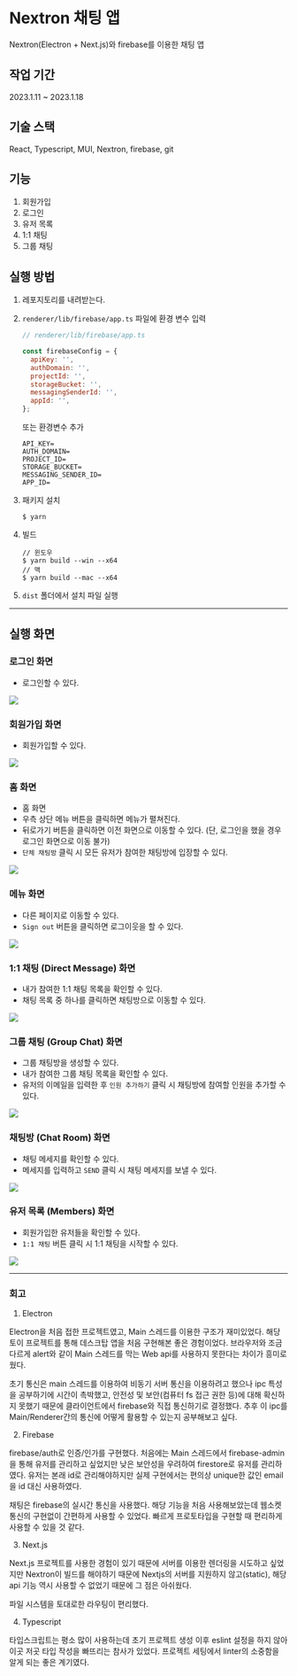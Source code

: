 # Nextron 채팅 앱

Nextron(Electron + Next.js)와 firebase를 이용한 채팅 앱

## 작업 기간

2023.1.11 ~ 2023.1.18

## 기술 스택

React, Typescript, MUI, Nextron, firebase, git

## 기능

1. 회원가입
2. 로그인
3. 유저 목록
4. 1:1 채팅
5. 그룹 채팅

## 실행 방법

1. 레포지토리를 내려받는다.
2. `renderer/lib/firebase/app.ts` 파일에 환경 변수 입력

   ```js
   // renderer/lib/firebase/app.ts

   const firebaseConfig = {
     apiKey: '',
     authDomain: '',
     projectId: '',
     storageBucket: '',
     messagingSenderId: '',
     appId: '',
   };
   ```

   또는 환경변수 추가

   ```
   API_KEY=
   AUTH_DOMAIN=
   PROJECT_ID=
   STORAGE_BUCKET=
   MESSAGING_SENDER_ID=
   APP_ID=
   ```

3. 패키지 설치

   ```
   $ yarn
   ```

4. 빌드

   ```
   // 윈도우
   $ yarn build --win --x64
   // 맥
   $ yarn build --mac --x64

   ```

5. `dist` 폴더에서 설치 파일 실행

---

## 실행 화면

### 로그인 화면

- 로그인할 수 있다.

<img src='resources/login.png' />

### 회원가입 화면

- 회원가입할 수 있다.

<img src='resources/signup.png' />

### 홈 화면

- 홈 화면
- 우측 상단 메뉴 버튼을 클릭하면 메뉴가 펼쳐진다.
- 뒤로가기 버튼을 클릭하면 이전 화면으로 이동할 수 있다. (단, 로그인을 했을 경우 로그인 화면으로 이동 불가)
- `단체 채팅방` 클릭 시 모든 유저가 참여한 채팅방에 입장할 수 있다.

<img src='resources/home.png' />

### 메뉴 화면

- 다른 페이지로 이동할 수 있다.
- `Sign out` 버튼을 클릭하면 로그이웃을 할 수 있다.

<img src='resources/drawer.png' />

### 1:1 채팅 (Direct Message) 화면

- 내가 참여한 1:1 채팅 목록을 확인할 수 있다.
- 채팅 목록 중 하나를 클릭하면 채팅방으로 이동할 수 있다.

<img src='resources/dm.png' />

### 그룹 채팅 (Group Chat) 화면

- 그룹 채팅방을 생성할 수 있다.
- 내가 참여한 그룹 채팅 목록을 확인할 수 있다.
- 유저의 이메일을 입력한 후 `인원 추가하기` 클릭 시 채팅방에 참여할 인원을 추가할 수 있다.

<img src='resources/group-chat.png' />

### 채팅방 (Chat Room) 화면

- 채팅 메세지를 확인할 수 있다.
- 메세지를 입력하고 `SEND` 클릭 시 채팅 메세지를 보낼 수 있다.

<img src='resources/chatroom.png' />

### 유저 목록 (Members) 화면

- 회원가입한 유저들을 확인할 수 있다.
- `1:1 채팅` 버튼 클릭 시 1:1 채팅을 시작할 수 있다.

<img src='resources/users.png' />

---

### 회고

1. Electron

Electron을 처음 접한 프로젝트였고, Main 스레드를 이용한 구조가 재미있었다. 해당 토이 프로젝트를 통해 데스크탑 앱을 처음 구현해본 좋은 경험이었다. 브라우저와 조금 다르게 alert와 같이 Main 스레드를 막는 Web api를 사용하지 못한다는 차이가 흥미로웠다.

초기 통신은 main 스레드를 이용하여 비동기 서버 통신을 이용하려고 했으나 ipc 특성을 공부하기에 시간이 촉박했고, 안전성 및 보안(컴퓨터 fs 접근 권한 등)에 대해 확신하지 못했기 때문에 클라이언트에서 firebase와 직접 통신하기로 결정했다. 추후 이 ipc를 Main/Renderer간의 통신에 어떻게 활용할 수 있는지 공부해보고 싶다.

2. Firebase

firebase/auth로 인증/인가를 구현했다. 처음에는 Main 스레드에서 firebase-admin을 통해 유저를 관리하고 싶었지만 낮은 보안성을 우려하여 firestore로 유저를 관리하였다. 유저는 본래 id로 관리해야하지만 실제 구현에서는 편의상 unique한 값인 email을 id 대신 사용하였다.

채팅은 firebase의 실시간 통신을 사용했다. 해당 기능을 처음 사용해보았는데 웹소켓 통신의 구현없이 간편하게 사용할 수 있었다. 빠르게 프로토타입을 구현할 때 편리하게 사용할 수 있을 것 같다.

3. Next.js

Next.js 프로젝트를 사용한 경험이 있기 때문에 서버를 이용한 렌더링을 시도하고 싶었지만 Nextron이 빌드를 해야하기 때문에 Nextjs의 서버를 지원하지 않고(static), 해당 api 기능 역시 사용할 수 없었기 때문에 그 점은 아쉬웠다.

파일 시스템을 토대로한 라우팅이 편리했다.

4. Typescript

타입스크립트는 평소 많이 사용하는데 초기 프로젝트 생성 이후 eslint 설정을 하지 않아 이곳 저곳 타입 작성을 빠뜨리는 참사가 있었다. 프로젝트 세팅에서 linter의 소중함을 알게 되는 좋은 계기였다.
